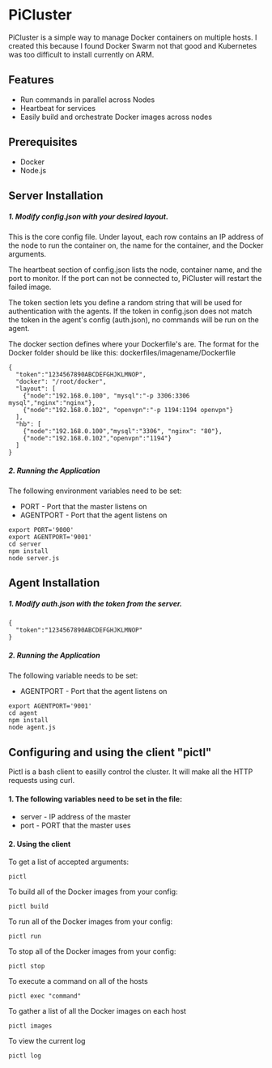 # PiCluster

PiCluster is a simple way to manage Docker containers on multiple hosts. I created this
because I found Docker Swarm not that good and Kubernetes was too difficult to install currently on ARM.

## Features

* Run commands in parallel across Nodes
* Heartbeat for services
* Easily build and orchestrate Docker images across nodes

## Prerequisites

* Docker
* Node.js


## Server Installation

##### 1. Modify config.json with your desired layout.

This is the core config file. Under layout, each row contains an IP
address of the node to run the container on, the name for the container, and the Docker arguments.

The heartbeat section of config.json lists the node, container name, and the port to monitor. If the port can not be connected to, PiCluster will restart the failed image.

The token section lets you define a random string that will be used for authentication with the agents. If the token in config.json
does not match the token in the agent's config (auth.json), no commands will be run on the agent.

The docker section defines where your Dockerfile's are. The format for the Docker folder should be like this:
dockerfiles/imagename/Dockerfile

```
{
  "token":"1234567890ABCDEFGHJKLMNOP",
  "docker": "/root/docker",
  "layout": [
    {"node":"192.168.0.100", "mysql":"-p 3306:3306 mysql","nginx":"nginx"},
    {"node":"192.168.0.102", "openvpn":"-p 1194:1194 openvpn"}
  ],
  "hb": [
    {"node":"192.168.0.100","mysql":"3306", "nginx": "80"},
    {"node":"192.168.0.102","openvpn":"1194"}
  ]
}

```

##### 2. Running the Application


The following environment variables need to be set:
* PORT - Port that the master listens on
* AGENTPORT - Port that the agent listens on

```
export PORT='9000'
export AGENTPORT='9001'
cd server
npm install
node server.js
```

## Agent Installation

##### 1. Modify auth.json with the token from the server.

```
{
  "token":"1234567890ABCDEFGHJKLMNOP"
}
```

##### 2. Running the Application

The following variable needs to be set:
* AGENTPORT - Port that the agent listens on
```
export AGENTPORT='9001'
cd agent
npm install
node agent.js
```

## Configuring and using the client "pictl"

Pictl is a bash client to easilly control the cluster. It will make all the HTTP requests using curl.

#### 1. The following variables need to be set in the file:

* server - IP address of the master
* port - PORT that the master uses

#### 2. Using the client

To get a list of accepted arguments:
```
pictl
```

To build all of the Docker images from your config:
```
pictl build
```

To run all of the Docker images from your config:
```
pictl run
```

To stop all of the Docker images from your config:
```
pictl stop
```

To execute a command on all of the hosts
```
pictl exec "command"
```

To gather a list of all the Docker images on each host
```
pictl images
```

To view the current log
```
pictl log
```
